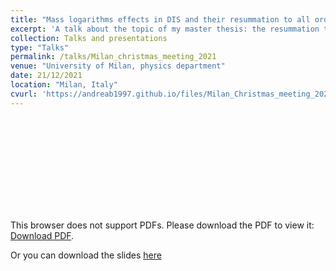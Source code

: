 ```yaml
---
title: "Mass logarithms effects in DIS and their resummation to all orders"
excerpt: 'A talk about the topic of my master thesis: the resummation to all orders of the mass logarthms in DIS and the proposal of a new scheme to include them.' 
collection: Talks and presentations
type: "Talks"
permalink: /talks/Milan_christmas_meeting_2021
venue: "University of Milan, physics department"
date: 21/12/2021
location: "Milan, Italy"
cvurl: 'https://andreab1997.github.io/files/Milan_Christmas_meeting_2021_slides.pdf'
---
```

<object data="https://andreab1997.github.io/files/Milan_Christmas_meeting_2021_slides.pdf" type="application/pdf" width="700px" height="700px">
    <embed src="https://andreab1997.github.io/files/Milan_Christmas_meeting_2021_slides.pdf">
        <p>This browser does not support PDFs. Please download the PDF to view it: <a href="https://andreab1997.github.io/files/Milan_Christmas_meeting_2021_slides.pdf">Download PDF</a>.</p>
    </embed>
</object>


Or you can download the slides [here](https://andreab1997.github.io/files/Milan_Christmas_meeting_2021_slides.pdf)


